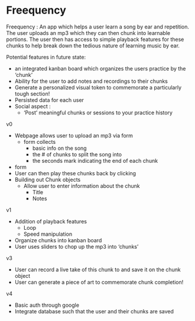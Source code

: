 # Freequency

Freequency : An app which helps a user learn a song by ear and repetition. The user uploads an mp3 which they can then chunk into learnable portions. The user then has access to simple playback features for these chunks to help break down the tedious nature of learning music by ear.

Potential features in future state:
- an integrated kanban board which organizes the users practice by the ‘chunk’
- Ability for the user to add notes and recordings to their chunks
- Generate a personalized visual token to commemorate a particularly tough section!
- Persisted data for each user
- Social aspect :
    - ‘Post’ meaningful chunks or sessions to your practice history


v0
- Webpage allows user to upload an mp3 via form
  - form collects
    - basic info on the song
    - the # of chunks to split the song into
    - the seconds mark indicating the end of each chunk
- form
- User can then play these chunks back by clicking
- Building out Chunk objects
  - Allow user to enter information about the chunk
    - Title
    - Notes

v1
- Addition of playback features
  - Loop
  - Speed manipulation
- Organize chunks into kanban board
- User uses sliders to chop up the mp3 into ‘chunks’

v3
- User can record a live take of this chunk to and save it on the chunk object
- User can generate a piece of art to commemorate chunk completion!

v4
- Basic auth through google
- Integrate database such that the user and their chunks are saved

